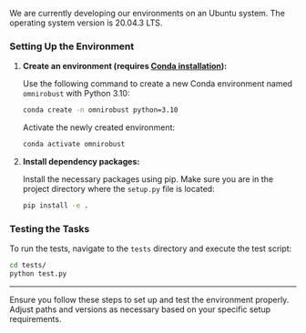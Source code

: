 

We are currently developing our environments on an Ubuntu system. The operating system version is 20.04.3 LTS.

### Setting Up the Environment

1. **Create an environment (requires [Conda installation](https://conda.io/projects/conda/en/latest/user-guide/install/index.html)):**

   Use the following command to create a new Conda environment named `omnirobust` with Python 3.10:

   ```bash
   conda create -n omnirobust python=3.10
   ```

   Activate the newly created environment:

   ```bash
   conda activate omnirobust
   ```

2. **Install dependency packages:**

   Install the necessary packages using pip. Make sure you are in the project directory where the `setup.py` file is located:

   ```bash
   pip install -e .
   ```

### Testing the Tasks

To run the tests, navigate to the `tests` directory and execute the test script:

```bash
cd tests/
python test.py
```

---

Ensure you follow these steps to set up and test the environment properly. Adjust paths and versions as necessary based on your specific setup requirements.
